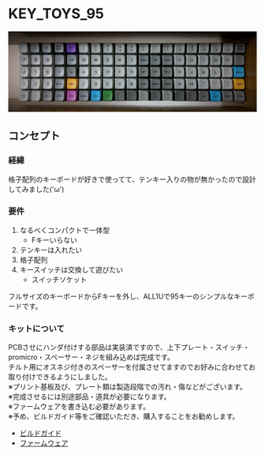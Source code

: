 # KEY_TOYS_95

<img width="2000" alt="代替テキスト" src="https://github.com/T-toys/KEY_TOYS_95/blob/master/image/IMG_0862-3.jpg">

## コンセプト
### 経緯
格子配列のキーボードが好きで使ってて、テンキー入りの物が無かったので設計してみました('ω')
### 要件
1. なるべくコンパクトで一体型
   - Fキーいらない
1. テンキーは入れたい
1. 格子配列
1. キースイッチは交換して遊びたい
   - スイッチソケット

フルサイズのキーボードからFキーを外し、ALL1Uで95キーのシンプルなキーボードです。

### キットについて
PCBさせにハンダ付けする部品は実装済ですので、上下プレート・スイッチ・promicro・スペーサー・ネジを組み込めば完成です。<br>
チルト用にオスネジ付きのスペーサーを付属させてますのでお好みに合わせてお取り付けできるようにしました。<br>
※プリント基板及び、プレート類は製造段階での汚れ・傷などがございます。<br>
※完成させるには別途部品・道具が必要になります。<br>
※ファームウェアを書き込む必要があります。<br>
※予め、ビルドガイド等をご確認いただき、購入することをお勧めします。<br>


* [ビルドガイド](https://github.com/T-toys/KEY_TOYS_73/blob/master/buildguide1.md)<br>
* [ファームウェア](https://github.com/T-toys/KEY_TOYS_73/blob/master/firmware1.md)

